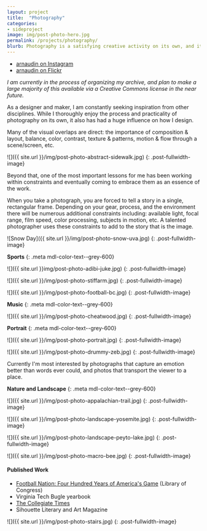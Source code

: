```yaml
---
layout: project
title:  "Photography"
categories: 
- sideproject
image: img/post-photo-hero.jpg
permalink: /projects/photography/
blurb: Photography is a satisfying creative activity on its own, and it has also impacted how I approach design work.
---
```

- [arnaudin on Instagram](https://www.instagram.com/arnaudin/)
- [arnaudin on Flickr](https://www.flickr.com/photos/arnaudin)

*I am currently in the process of organizing my archive, and plan to make a large majority of this available via a Creative Commons license in the near future.*

As a designer and maker, I am constantly seeking inspiration from other disciplines. While I thoroughly enjoy the process and practicality  of photography on its own, it also has had a huge influence on how I design. 

Many of the visual overlaps are direct: the importance of composition & layout, balance, color, contrast, texture & patterns, motion & flow through a scene/screen, etc. 

![]({{ site.url }}/img/post-photo-abstract-sidewalk.jpg)
{: .post-fullwidth-image}

Beyond that, one of the most important lessons for me has been working within constraints and eventually coming to embrace them as an essence of the work. 

When you take a photograph, you are forced to tell a story in a single, rectangular frame. Depending on your gear, process, and the environment there will be numerous additional constraints including: available light, focal range, film speed, color processing, subjects in motion, etc. A talented photographer uses these constraints to add to the story that is the image.  

![Snow Day]({{ site.url }}/img/post-photo-snow-uva.jpg)
{: .post-fullwidth-image}

**Sports**
{: .meta mdl-color-text--grey-600}

![]({{ site.url }}img/post-photo-adibi-juke.jpg)
{: .post-fullwidth-image}

![]({{ site.url }}/img/post-photo-stiffarm.jpg)
{: .post-fullwidth-image}

![]({{ site.url }}/img/post-photo-football-bc.jpg)
{: .post-fullwidth-image}

**Music**
{: .meta mdl-color-text--grey-600}

![]({{ site.url }}/img/post-photo-cheatwood.jpg)
{: .post-fullwidth-image}

**Portrait**
{: .meta mdl-color-text--grey-600}

![]({{ site.url }}/img/post-photo-portrait.jpg)
{: .post-fullwidth-image}

![]({{ site.url }}/img/post-photo-drummy-zeb.jpg)
{: .post-fullwidth-image}

Currently I'm most interested by photographs that capture an emotion better than words ever could, and photos that transport the viewer to a place.

**Nature and Landscape**
{: .meta mdl-color-text--grey-600}

![]({{ site.url }}/img/post-photo-appalachian-trail.jpg)
{: .post-fullwidth-image}

![]({{ site.url }}/img/post-photo-landscape-yosemite.jpg)
{: .post-fullwidth-image}

![]({{ site.url }}/img/post-photo-landscape-peyto-lake.jpg)
{: .post-fullwidth-image}

![]({{ site.url }}/img/post-photo-macro-bee.jpg)
{: .post-fullwidth-image}

#### Published Work

- [Football Nation: Four Hundred Years of America's Game](http://amzn.to/1SAtH7E) (Library of Congress)
- Virginia Tech Bugle yearbook
- [The Collegiate Times](http://www.collegiatetimes.com/)
- Sihouette Literary and Art Magazine

![]({{ site.url }}/img/post-photo-stairs.jpg)
{: .post-fullwidth-image}
